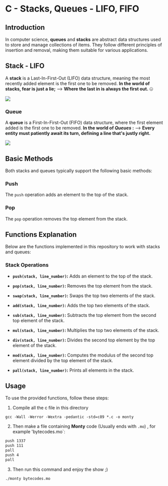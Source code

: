 # C - Stacks, Queues - LIFO, FIFO
## Introduction
In computer science, **queues** and **stacks** are abstract data structures used to store and manage collections of items. They follow different principles of insertion and removal, making them suitable for various applications.

## Stack - LIFO
A **stack** is a Last-In-First-Out (LIFO) data structure, meaning the most recently added element is the first one to be removed.
**In the world of stacks, fear is just a lie;**
--> **Where the last in is always the first out.** 🤐

![](https://media2.giphy.com/media/6kyrz1j5uhJdK/giphy.gif?cid=ecf05e47yom7q74ipeaplcgbgkkyd1tyhqp8hgouu52fb5k1&ep=v1_gifs_search&rid=giphy.gif&ct=g)

### Queue
A **queue** is a First-In-First-Out (FIFO) data structure, where the first element added is the first one to be removed.
**In the world of *Queues* :**
--> **Every entity must patiently await its turn, defining a line that's justly right.**

![](https://media2.giphy.com/media/3o6ZsWEv7nktgfNx7y/giphy.gif?cid=ecf05e47kvqy30l7jez7wm0gudhpjv3uqx3mpyevtg2xdrit&ep=v1_gifs_related&rid=giphy.gif&ct=g)
## Basic Methods
Both stacks and queues typically support the following basic methods:
### Push
The `push` operation adds an element to the top of the stack.
### Pop
The `pop` operation removes the top element from the stack.
## Functions Explanation
Below are the functions implemented in this repository to work with stacks and queues:
### Stack Operations

- **`push(stack, line_number)`:** Adds an element to the top of the stack.
  
- **`pop(stack, line_number)`:** Removes the top element from the stack.

- **`swap(stack, line_number)`:** Swaps the top two elements of the stack.

- **`add(stack, line_number)`:** Adds the top two elements of the stack.

- **`sub(stack, line_number)`:** Subtracts the top element from the second top element of the stack.

- **`mul(stack, line_number)`:** Multiplies the top two elements of the stack.

- **`div(stack, line_number)`:** Divides the second top element by the top element of the stack.

- **`mod(stack, line_number)`:** Computes the modulus of the second top element divided by the top element of the stack.

- **`pall(stack, line_number)`:** Prints all elements in the stack.

## Usage
To use the provided functions, follow these steps:
1. Compile all the c file in this directory
```
gcc -Wall -Werror -Wextra -pedantic -std=c89 *.c -o monty
```
2. Then make a file containing **Monty** code (Usually ends with `.mo`) , for example 'bytecodes.mo`:
```bash
push 1337
push 111
pall 
push 4
pall
```
3. Then run this command and enjoy the show ;)
```bash
./monty bytecodes.mo 
````
